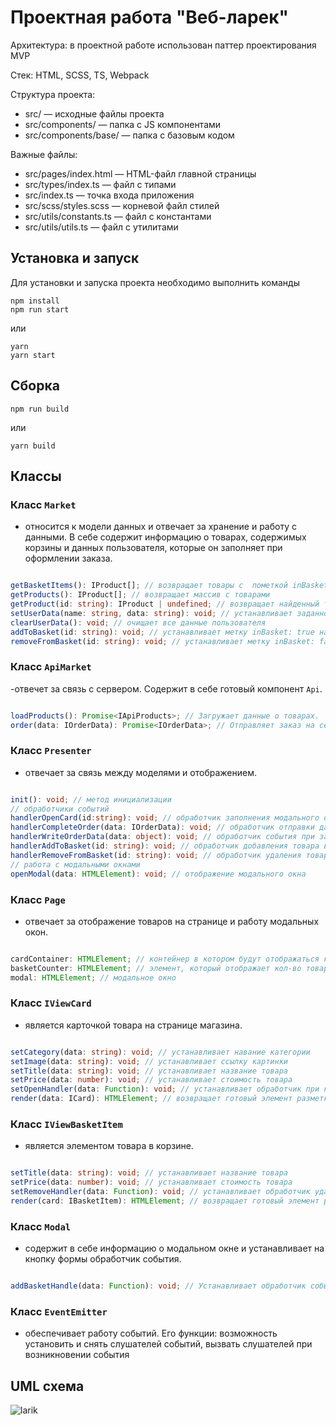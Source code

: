 # Проектная работа "Веб-ларек"
Архитектура: в проектной работе использован паттер проектирования MVP

Стек: HTML, SCSS, TS, Webpack

Структура проекта:
- src/ — исходные файлы проекта
- src/components/ — папка с JS компонентами
- src/components/base/ — папка с базовым кодом

Важные файлы:
- src/pages/index.html — HTML-файл главной страницы
- src/types/index.ts — файл с типами
- src/index.ts — точка входа приложения
- src/scss/styles.scss — корневой файл стилей
- src/utils/constants.ts — файл с константами
- src/utils/utils.ts — файл с утилитами

## Установка и запуск
Для установки и запуска проекта необходимо выполнить команды

```
npm install
npm run start
```

или

```
yarn
yarn start
```
## Сборка

```
npm run build
```

или

```
yarn build
```

## Классы

### Класс `Market`
- относится к модели данных и отвечает за хранение и работу с данными. В себе содержит информацию о товарах, содержимых корзины и данных пользователя, которые он заполняет при оформлении заказа.

```ts

getBasketItems(): IProduct[]; // возвращает товары с  пометкой inBasket: true
getProducts(): IProduct[]; // возвращает массив с товарами
getProduct(id: string): IProduct | undefined; // возвращает найденный товар или undefined
setUserData(name: string, data: string): void; // устанавливает заданному ключу определённые данные
clearUserData(): void; // очищает все данные пользователя
addToBasket(id: string): void; // устанавливает метку inBasket: true на товар
removeFromBasket(id: string): void; // устанавливает метку inBasket: false на товар

```

### Класс `ApiMarket`
-отвечет за связь с сервером. Содержит в себе готовый компонент `Api`.

```ts

loadProducts(): Promise<IApiProducts>; // Загружает данные о товарах.
order(data: IOrderData): Promise<IOrderData>; // Отправляет заказ на сервер для его подстверждения.

```

### Класс `Presenter`
- отвечает за связь между моделями и отображением.

```ts

init(): void; // метод инициализации
// обработчики событий
handlerOpenCard(id:string): void; // обработчик заполнения модального окна данными товара
handlerCompleteOrder(data: IOrderData): void; // обработчик отправки данных заказа на сервер 
handlerWriteOrderData(data: object): void; // обработчик события при заполнении данных пользователем
handlerAddToBasket(id: string): void; // обработчик добавления товара в корзину
handlerRemoveFromBasket(id: string): void; // обработчик удаления товара из корзины
// работа с модальными окнами
openModal(data: HTMLElement): void; // отображение модального окна

```

### Класс `Page`
- отвечает за отображение товаров на странице и работу модальных окон.

```ts

cardContainer: HTMLElement; // контейнер в котором будут отображаться карточки товаров
basketCounter: HTMLElement; // элемент, который отображает кол-во товаров в корзине
modal: HTMLElement; // модальное окно

```

### Класс `IViewCard`
- является карточкой товара на странице магазина.

```ts

setCategory(data: string): void; // устанавливает навание категории
setImage(data: string): void; // устанавливает ссылку картинки
setTitle(data: string): void; // устанавливает название товара
setPrice(data: number): void; // устанавливает стоимость товара
setOpenHandler(data: Function): void; // устанавливает обработчик при клике на товар
render(data: ICard): HTMLElement; // возвращает готовый элемент разметки

```

### Класс `IViewBasketItem`
- является элементом товара в корзине.

```ts

setTitle(data: string): void; // устанавливает название товара
setPrice(data: number): void; // устанавливает стоимость товара
setRemoveHandler(data: Function): void; // устанавливает обработчик удаления карточки из корзины
render(card: IBasketItem): HTMLElement; // возвращает готовый элемент разметки

```

### Класс `Modal`
- содержит в себе информацию о модальном окне и устанавливает на кнопку формы обработчик события.

```ts

addBasketHandle(data: Function): void; // Устанавливает обработчик события на нажатие кнопки.

```

### Класс `EventEmitter`
- обеспечивает работу событий. Его функции: возможность установить и снять слушателей событий, вызвать слушателей при возникновении события


## UML схема
![larik](https://github.com/user-attachments/assets/d5010164-1bfb-4971-bd17-1aa3ecda5f3d)

